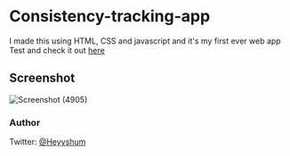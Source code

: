 # Consistency-tracking-app
I made this using HTML, CSS and javascript and it's my first ever web app
<br>Test and check it out [here](https://sparkly-croquembouche-bcc03c.netlify.app/) 

## Screenshot
![Screenshot (4905)](https://user-images.githubusercontent.com/107629121/213752660-a9c1c1a3-f1f1-4f59-80a9-a648352f7b66.png)

### Author
Twitter: [@Heyyshum](https://twitter.com/Heyyshum)
